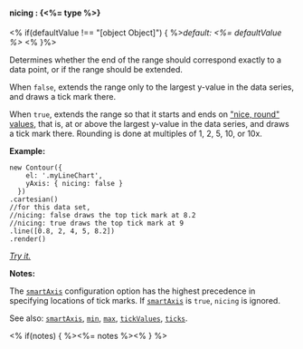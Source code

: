#### **nicing** : {<%= type %>}

<% if(defaultValue !== "[object Object]") { %>*default: <%= defaultValue %>* <% }%>

Determines whether the end of the range should correspond exactly to a data point, or if the range should be extended.

When `false`, extends the range only to the largest y-value in the data series, and draws a tick mark there.

When `true`, extends the range so that it starts and ends on ["nice, round" values](https://github.com/mbostock/d3/wiki/Quantitative-Scales#wiki-linear_nice), that is, at or above the largest y-value in the data series, and draws a tick mark there. Rounding is done at multiples of 1, 2, 5, 10, or 10x.

**Example:**

    new Contour({
        el: '.myLineChart',
        yAxis: { nicing: false }
      })
    .cartesian()
	//for this data set, 
	//nicing: false draws the top tick mark at 8.2 
	//nicing: true draws the top tick mark at 9    
    .line([0.8, 2, 4, 5, 8.2])
    .render()

*[Try it.](<%= jsFiddleLink %>)*

**Notes:**

The [`smartAxis`](#config_config.yAxis.smartAxis) configuration option has the highest precedence in specifying locations of tick marks. If [`smartAxis`](#config_config.yAxis.smartAxis) is `true`, `nicing` is ignored.

See also: [`smartAxis`](#config_config.yAxis.smartAxis), [`min`](#config_config.yAxis.min), [`max`](#config_config.yAxis.max), [`tickValues`](#config_config.yAxis.tickValues), [`ticks`](#config_config.yAxis.ticks).

<% if(notes) { %><%= notes %><% } %>

